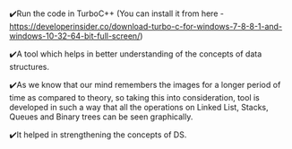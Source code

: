 ✔️Run the code in TurboC++ (You can install it from here - https://developerinsider.co/download-turbo-c-for-windows-7-8-8-1-and-windows-10-32-64-bit-full-screen/)

✔️A tool which helps in better understanding of the concepts of data structures. 

✔️As we know that our mind remembers the images for a longer period of time as compared to theory, so taking this into consideration, tool is developed in such a way that all the operations on Linked List, Stacks, Queues and Binary trees can be seen graphically. 

✔️It helped in strengthening the concepts of DS.  
